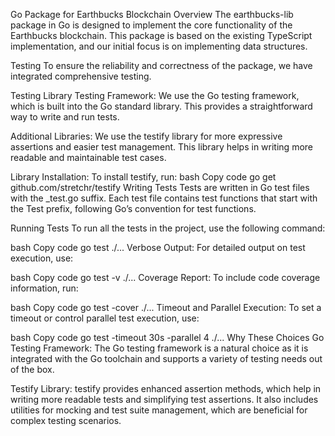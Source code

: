 Go Package for Earthbucks Blockchain
Overview
The earthbucks-lib package in Go is designed to implement the core functionality of the Earthbucks blockchain. This package is based on the existing TypeScript implementation, and our initial focus is on implementing data structures.

Testing
To ensure the reliability and correctness of the package, we have integrated comprehensive testing.

Testing Library
Testing Framework: We use the Go testing framework, which is built into the Go standard library. This provides a straightforward way to write and run tests.

Additional Libraries: We use the testify library for more expressive assertions and easier test management. This library helps in writing more readable and maintainable test cases.

Library Installation: To install testify, run:
bash
Copy code
go get github.com/stretchr/testify
Writing Tests
Tests are written in Go test files with the _test.go suffix. Each test file contains test functions that start with the Test prefix, following Go’s convention for test functions.

Running Tests
To run all the tests in the project, use the following command:

bash
Copy code
go test ./...
Verbose Output: For detailed output on test execution, use:

bash
Copy code
go test -v ./...
Coverage Report: To include code coverage information, run:

bash
Copy code
go test -cover ./...
Timeout and Parallel Execution: To set a timeout or control parallel test execution, use:

bash
Copy code
go test -timeout 30s -parallel 4 ./...
Why These Choices
Go Testing Framework: The Go testing framework is a natural choice as it is integrated with the Go toolchain and supports a variety of testing needs out of the box.

Testify Library: testify provides enhanced assertion methods, which help in writing more readable tests and simplifying test assertions. It also includes utilities for mocking and test suite management, which are beneficial for complex testing scenarios.